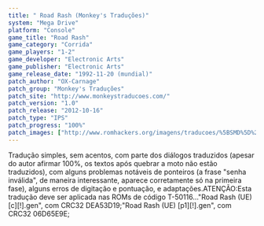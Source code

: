 ```yaml
---
title: " Road Rash (Monkey's Traduções)"
system: "Mega Drive"
platform: "Console"
game_title: "Road Rash"
game_category: "Corrida"
game_players: "1-2"
game_developer: "Electronic Arts"
game_publisher: "Electronic Arts"
game_release_date: "1992-11-20 (mundial)"
patch_author: "OX-Carnage"
patch_group: "Monkey's Traduções"
patch_site: "http://www.monkeystraducoes.com/"
patch_version: "1.0"
patch_release: "2012-10-16"
patch_type: "IPS"
patch_progress: "100%"
patch_images: ["http://www.romhackers.org/imagens/traducoes/%5BSMD%5D%20Road%20Rash%20-%20Monkey's%20Traducoes%20-%201.png","http://www.romhackers.org/imagens/traducoes/%5BSMD%5D%20Road%20Rash%20-%20Monkey's%20Traducoes%20-%202.png","http://www.romhackers.org/imagens/traducoes/%5BSMD%5D%20Road%20Rash%20-%20Monkey's%20Traducoes%20-%203.png"]
---
```

Tradução simples, sem acentos, com parte dos diálogos traduzidos (apesar do autor afirmar 100%, os textos após quebrar a moto não estão traduzidos), com alguns problemas notáveis de ponteiros (a frase "senha inválida", de maneira interessante, aparece corretamente só na primeira fase), alguns erros de digitação e pontuação, e adaptações.ATENÇÃO:Esta tradução deve ser aplicada nas ROMs de código T-50116..."Road Rash (UE) [c][!].gen", com CRC32 DEA53D19;"Road Rash (UE) [p1][!].gen", com CRC32 06D65E9E;